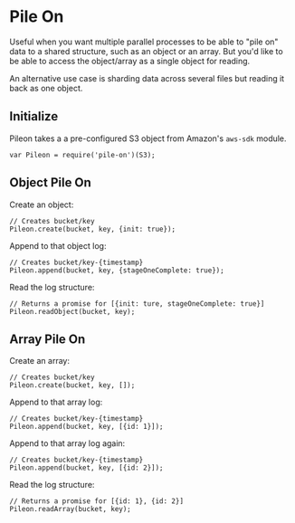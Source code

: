 Pile On
=======

Useful when you want multiple parallel processes to be able to "pile on" data to a shared structure, such as an object or an array. But you'd like to be able to access the object/array as a single object for reading.

An alternative use case is sharding data across several files but reading it back as one object.

Initialize
----------
    
Pileon takes a a pre-configured S3 object from Amazon's `aws-sdk` module.

    var Pileon = require('pile-on')(S3);

Object Pile On
--------------

Create an object:

    // Creates bucket/key
    Pileon.create(bucket, key, {init: true});

Append to that object log:

    // Creates bucket/key-{timestamp}
    Pileon.append(bucket, key, {stageOneComplete: true});

Read the log structure:

    // Returns a promise for [{init: ture, stageOneComplete: true}]
    Pileon.readObject(bucket, key);

Array Pile On
-------------

Create an array:

    // Creates bucket/key
    Pileon.create(bucket, key, []);

Append to that array log:

    // Creates bucket/key-{timestamp}
    Pileon.append(bucket, key, [{id: 1}]);

Append to that array log again:

    // Creates bucket/key-{timestamp}
    Pileon.append(bucket, key, [{id: 2}]);

Read the log structure:

    // Returns a promise for [{id: 1}, {id: 2}]
    Pileon.readArray(bucket, key);
